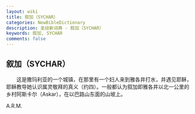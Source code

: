 ```yaml
---
layout: wiki
title: 叙加（SYCHAR）
categories: NewBibleDictionary
description: 圣经新词典 - 叙加（SYCHAR）
keywords: 叙加, SYCHAR
comments: false
---
```


## 叙加（SYCHAR）

　　这是撒玛利亚的一个城镇，在那里有一个妇人来到雅各井打水，并遇见耶稣，耶稣教导她认识属灵敬拜的真义（约四）。一般都认为叙加即雅各井以北一公里的乡村阿斯卡尔（Askar），在以巴路山东面的山坡上。

A.R.M.








